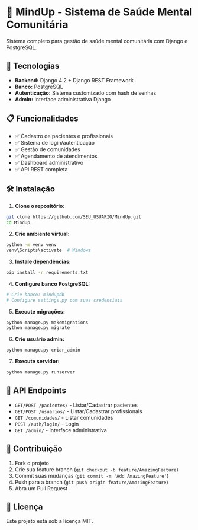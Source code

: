 # 🧠 MindUp - Sistema de Saúde Mental Comunitária

Sistema completo para gestão de saúde mental comunitária com Django e PostgreSQL.

## 🚀 Tecnologias

- **Backend:** Django 4.2 + Django REST Framework
- **Banco:** PostgreSQL
- **Autenticação:** Sistema customizado com hash de senhas
- **Admin:** Interface administrativa Django

## 📋 Funcionalidades

- ✅ Cadastro de pacientes e profissionais
- ✅ Sistema de login/autenticação
- ✅ Gestão de comunidades
- ✅ Agendamento de atendimentos
- ✅ Dashboard administrativo
- ✅ API REST completa

## 🛠️ Instalação

1. **Clone o repositório:**
```bash
git clone https://github.com/SEU_USUARIO/MindUp.git
cd MindUp
```

2. **Crie ambiente virtual:**
```bash
python -m venv venv
venv\Scripts\activate  # Windows
```

3. **Instale dependências:**
```bash
pip install -r requirements.txt
```

4. **Configure banco PostgreSQL:**
```bash
# Crie banco: mindupdb
# Configure settings.py com suas credenciais
```

5. **Execute migrações:**
```bash
python manage.py makemigrations
python manage.py migrate
```

6. **Crie usuário admin:**
```bash
python manage.py criar_admin
```

7. **Execute servidor:**
```bash
python manage.py runserver
```

## 📡 API Endpoints

- `GET/POST /pacientes/` - Listar/Cadastrar pacientes
- `GET/POST /usuarios/` - Listar/Cadastrar profissionais
- `GET /comunidades/` - Listar comunidades
- `POST /auth/login/` - Login
- `GET /admin/` - Interface administrativa

## 👥 Contribuição

1. Fork o projeto
2. Crie sua feature branch (`git checkout -b feature/AmazingFeature`)
3. Commit suas mudanças (`git commit -m 'Add AmazingFeature'`)
4. Push para a branch (`git push origin feature/AmazingFeature`)
5. Abra um Pull Request

## 📝 Licença

Este projeto está sob a licença MIT.